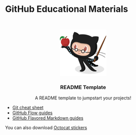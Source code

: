 # GitHub Educational Materials

<!-- PROJECT LOGO -->
<br />
<p align="center">
  <a href="https://github.com/catiaspsilva/GitHub-Education">
    <img src="images/Professortocat_v2.png" alt="Logo" width="150" height="150">
  </a>

  <h3 align="center">README Template</h3>

  <p align="center">
    A README template to jumpstart your projects!
  </p>
</p>

* [Git cheat sheet](https://education.github.com/git-cheat-sheet-education.pdf)
* [GitHub Flow guides](https://enterprise.github.com/downloads/en/github-flow-cheatsheet.pdf)
* [GitHub Flavored Markdown guides](https://enterprise.github.com/downloads/en/markdown-cheatsheet.pdf)


You can also download [Octocat stickers](https://octodex.github.com/)
